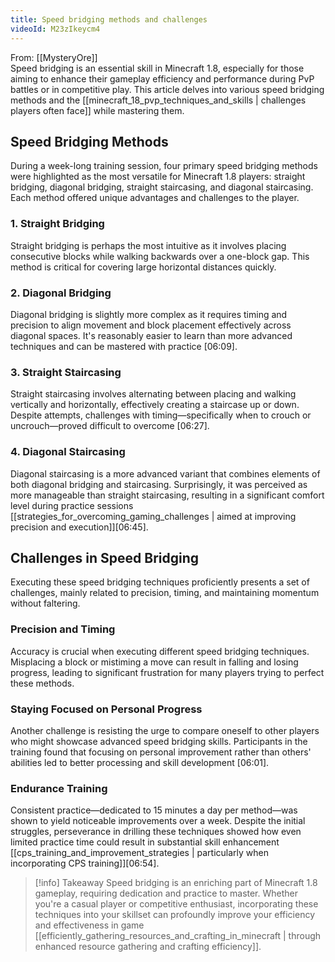 ```yaml
---
title: Speed bridging methods and challenges
videoId: M23zIkeycm4
---
```


From: [[MysteryOre]] <br/> 
Speed bridging is an essential skill in Minecraft 1.8, especially for those aiming to enhance their gameplay efficiency and performance during PvP battles or in competitive play. This article delves into various speed bridging methods and the [[minecraft_18_pvp_techniques_and_skills | challenges players often face]] while mastering them.

## Speed Bridging Methods

During a week-long training session, four primary speed bridging methods were highlighted as the most versatile for Minecraft 1.8 players: straight bridging, diagonal bridging, straight staircasing, and diagonal staircasing. Each method offered unique advantages and challenges to the player.

### 1. Straight Bridging
Straight bridging is perhaps the most intuitive as it involves placing consecutive blocks while walking backwards over a one-block gap. This method is critical for covering large horizontal distances quickly.

### 2. Diagonal Bridging
Diagonal bridging is slightly more complex as it requires timing and precision to align movement and block placement effectively across diagonal spaces. It's reasonably easier to learn than more advanced techniques and can be mastered with practice <a class="yt-timestamp" data-t="06:09">[06:09]</a>.

### 3. Straight Staircasing
Straight staircasing involves alternating between placing and walking vertically and horizontally, effectively creating a staircase up or down. Despite attempts, challenges with timing—specifically when to crouch or uncrouch—proved difficult to overcome <a class="yt-timestamp" data-t="06:27">[06:27]</a>.

### 4. Diagonal Staircasing
Diagonal staircasing is a more advanced variant that combines elements of both diagonal bridging and staircasing. Surprisingly, it was perceived as more manageable than straight staircasing, resulting in a significant comfort level during practice sessions [[strategies_for_overcoming_gaming_challenges | aimed at improving precision and execution]]<a class="yt-timestamp" data-t="06:45">[06:45]</a>.

## Challenges in Speed Bridging

Executing these speed bridging techniques proficiently presents a set of challenges, mainly related to precision, timing, and maintaining momentum without faltering.

### Precision and Timing
Accuracy is crucial when executing different speed bridging techniques. Misplacing a block or mistiming a move can result in falling and losing progress, leading to significant frustration for many players trying to perfect these methods.

### Staying Focused on Personal Progress
Another challenge is resisting the urge to compare oneself to other players who might showcase advanced speed bridging skills. Participants in the training found that focusing on personal improvement rather than others' abilities led to better processing and skill development <a class="yt-timestamp" data-t="06:01">[06:01]</a>.

### Endurance Training
Consistent practice—dedicated to 15 minutes a day per method—was shown to yield noticeable improvements over a week. Despite the initial struggles, perseverance in drilling these techniques showed how even limited practice time could result in substantial skill enhancement [[cps_training_and_improvement_strategies | particularly when incorporating CPS training]]<a class="yt-timestamp" data-t="06:54">[06:54]</a>.

> [!info] Takeaway
> Speed bridging is an enriching part of Minecraft 1.8 gameplay, requiring dedication and practice to master. Whether you're a casual player or competitive enthusiast, incorporating these techniques into your skillset can profoundly improve your efficiency and effectiveness in game [[efficiently_gathering_resources_and_crafting_in_minecraft | through enhanced resource gathering and crafting efficiency]].